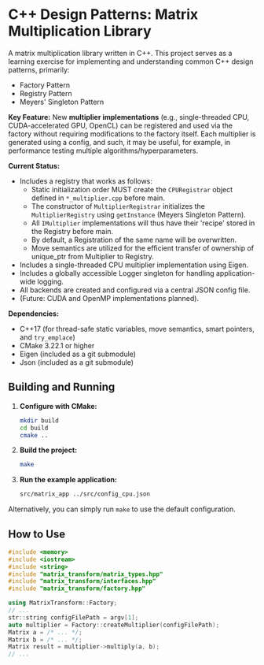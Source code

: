# C++ Design Patterns: Matrix Multiplication Library

A matrix multiplication library written in C++. This project serves as a learning exercise for implementing and understanding common C++ design patterns, primarily:
* Factory Pattern
* Registry Pattern
* Meyers' Singleton Pattern

**Key Feature:** New **multiplier implementations** (e.g., single-threaded CPU, CUDA-accelerated GPU, OpenCL) can be registered and used via the factory without requiring modifications to the factory itself. Each multiplier is generated using a config, and such, it may be useful, for example, in performance testing multiple algorithms/hyperparameters.

**Current Status:**
* Includes a registry that works as follows:
    - Static initialization order MUST create the `CPURegistrar` object defined in `*_multiplier.cpp` before main.
    - The constructor of `MultiplierRegistrar` initializes the `MultiplierRegistry` using `getInstance` (Meyers Singleton Pattern).
    - All `IMultiplier` implementations will thus have their 'recipe' stored in the Registry before main.
    - By default, a Registration of the same name will be overwritten.
    - Move semantics are utilized for the efficient transfer of ownership of unique_ptr from Multiplier to Registry. 
* Includes a single-threaded CPU multiplier implementation using Eigen.
* Includes a globally accessible Logger singleton for handling application-wide logging.
* All backends are created and configured via a central JSON config file.
* (Future: CUDA and OpenMP implementations planned).

**Dependencies:**
* C++17 (for thread-safe static variables, move semantics, smart pointers, and `try_emplace`)
* CMake 3.22.1 or higher
* Eigen (included as a git submodule)
* Json (included as a git submodule)

## Building and Running

1.  **Configure with CMake:**
    ```bash
    mkdir build
    cd build
    cmake ..
    ```

2.  **Build the project:**
    ```bash
    make
    ```

3.  **Run the example application:**
    ```bash
    src/matrix_app ../src/config_cpu.json
    ```

Alternatively, you can simply run `make` to use the default configuration.

## How to Use 
```cpp
#include <memory>
#include <iostream>
#include <string>
#include "matrix_transform/matrix_types.hpp"
#include "matrix_transform/interfaces.hpp"
#include "matrix_transform/factory.hpp"

using MatrixTransform::Factory;
// ...
str::string configFilePath = argv[1]; 
auto multiplier = Factory::createMultiplier(configFilePath);
Matrix a = /* ... */;
Matrix b = /* ... */;
Matrix result = multiplier->multiply(a, b);
// ...
